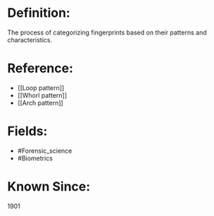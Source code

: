 

# Definition:
The process of categorizing fingerprints based on their patterns and characteristics.

# Reference:
- [[Loop pattern]]
- [[Whorl pattern]]
- [[Arch pattern]]

# Fields: 
- #Forensic_science
- #Biometrics

# Known Since:
1901

